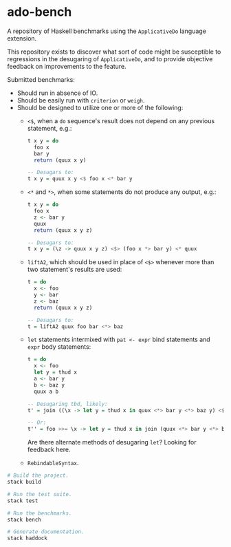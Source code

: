 # ado-bench

A repository of Haskell benchmarks using the `ApplicativeDo` language extension.

This repository exists to discover what sort of code might be susceptible to regressions in the desugaring of `ApplicativeDo`, and to provide objective feedback on improvements to the feature.

Submitted benchmarks:

* Should run in absence of IO.
* Should be easily run with `criterion` or `weigh`.
* Should be designed to utilize one or more of the following:
  * `<$`, when a `do` sequence's result does not depend on any previous statement, e.g.:
    ```haskell
    t x y = do
      foo x
      bar y
      return (quux x y)

    -- Desugars to:
    t x y = quux x y <$ foo x <* bar y
    ```

  * `<*` and `*>`, when some statements do not produce any output, e.g.:

    ```haskell
    t x y = do
      foo x
      z <- bar y
      quux
      return (quux x y z)

    -- Desugars to:
    t x y = (\z -> quux x y z) <$> (foo x *> bar y) <* quux
    ```

  * `liftA2`, which should be used in place of `<$>` whenever more than two statement's results are used:

    ```haskell
    t = do
      x <- foo
      y <- bar
      z <- baz
      return (quux x y z)

    -- Desugars to:
    t = liftA2 quux foo bar <*> baz
    ```

  * `let` statements intermixed with `pat <- expr` bind statements and `expr` body statements:

    ```haskell
    t = do
      x <- foo
      let y = thud x
      a <- bar y
      b <- baz y
      quux a b

    -- Desugaring tbd, likely:
    t' = join ((\x -> let y = thud x in quux <*> bar y <*> baz y) <$> foo)

    -- Or:
    t'' = foo >>= \x -> let y = thud x in join (quux <*> bar y <*> baz y)

    ```

    Are there alternate methods of desugaring `let`? Looking for feedback here.

  * `RebindableSyntax`.

``` sh
# Build the project.
stack build

# Run the test suite.
stack test

# Run the benchmarks.
stack bench

# Generate documentation.
stack haddock
```

[ado-bench]: https://github.com/aaronfriel/ado-bench
